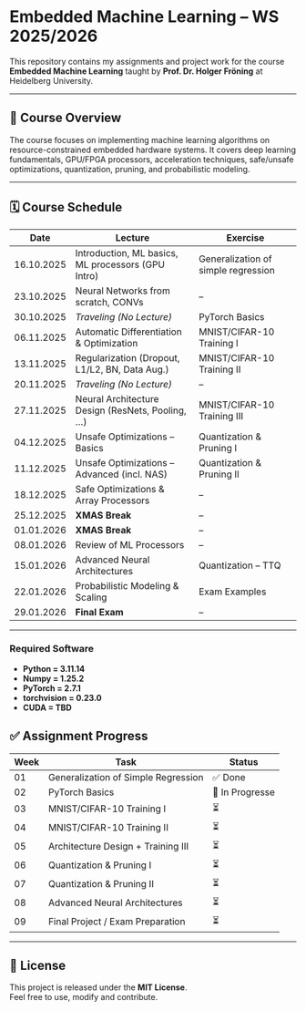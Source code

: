 # Embedded Machine Learning – WS 2025/2026

This repository contains my assignments and project work for the course **Embedded Machine Learning** taught by **Prof. Dr. Holger Fröning** at Heidelberg University.

---

## 📘 Course Overview

The course focuses on implementing machine learning algorithms on resource-constrained embedded hardware systems. It covers deep learning fundamentals, GPU/FPGA processors, acceleration techniques, safe/unsafe optimizations, quantization, pruning, and probabilistic modeling.

---

## 🗓 Course Schedule

| Date | Lecture | Exercise |
|------|---------|----------|
| 16.10.2025 | Introduction, ML basics, ML processors (GPU Intro) | Generalization of simple regression |
| 23.10.2025 | Neural Networks from scratch, CONVs | – |
| 30.10.2025 | *Traveling (No Lecture)* | PyTorch Basics |
| 06.11.2025 | Automatic Differentiation & Optimization | MNIST/CIFAR-10 Training I |
| 13.11.2025 | Regularization (Dropout, L1/L2, BN, Data Aug.) | MNIST/CIFAR-10 Training II |
| 20.11.2025 | *Traveling (No Lecture)* | – |
| 27.11.2025 | Neural Architecture Design (ResNets, Pooling, …) | MNIST/CIFAR-10 Training III |
| 04.12.2025 | Unsafe Optimizations – Basics | Quantization & Pruning I |
| 11.12.2025 | Unsafe Optimizations – Advanced (incl. NAS) | Quantization & Pruning II |
| 18.12.2025 | Safe Optimizations & Array Processors | – |
| 25.12.2025 | **XMAS Break** | – |
| 01.01.2026 | **XMAS Break** | – |
| 08.01.2026 | Review of ML Processors | – |
| 15.01.2026 | Advanced Neural Architectures | Quantization – TTQ |
| 22.01.2026 | Probabilistic Modeling & Scaling | Exam Examples |
| 29.01.2026 | **Final Exam** | – |

---

### Required Software
- **Python = 3.11.14**
- **Numpy = 1.25.2**
- **PyTorch = 2.7.1**
- **torchvision = 0.23.0**
- **CUDA = TBD**

## ✅ Assignment Progress

| Week | Task                                      | Status        |
|------|-------------------------------------------|---------------|
| 01   | Generalization of Simple Regression       | ✅ Done       |
| 02   | PyTorch Basics                            | 🔄 In Progresse       |
| 03   | MNIST/CIFAR-10 Training I                 | ⏳|
| 04   | MNIST/CIFAR-10 Training II                | ⏳            |
| 05   | Architecture Design + Training III        | ⏳            |
| 06   | Quantization & Pruning I                  | ⏳            |
| 07   | Quantization & Pruning II                 | ⏳            |
| 08   | Advanced Neural Architectures             | ⏳            |
| 09   | Final Project / Exam Preparation          | ⏳            |

---

## 📜 License

This project is released under the **MIT License**.  
Feel free to use, modify and contribute.

